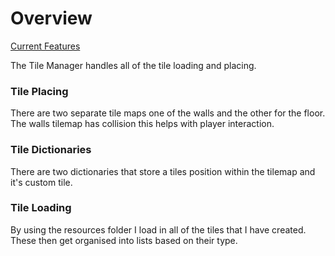 # Overview

[Current Features](./Features.md) 

The Tile Manager handles all of the tile loading and placing.

### Tile Placing

There are two separate tile maps one of the walls and the other for the floor.
The walls tilemap has collision this helps with player interaction.

### Tile Dictionaries

There are two dictionaries that store a tiles position within the tilemap
and it's custom tile.

### Tile Loading

By using the resources folder I load in all of the tiles that I have created.
These then get organised into lists based on their type.

